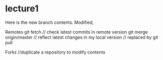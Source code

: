 # lecture1
Here is the new branch contents. Modified,

Remotes
git fetch // check latest commits in remote version
git merge  origin/master // reflect latest changes in my local version
// replaced by
git pull

Forks
//duplicate a repository to modify contents
